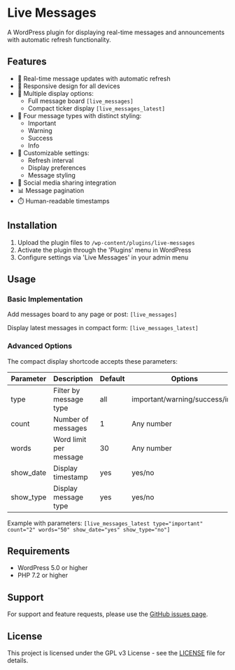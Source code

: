 # Live Messages

A WordPress plugin for displaying real-time messages and announcements with automatic refresh functionality.

## Features

- 🔄 Real-time message updates with automatic refresh
- 📱 Responsive design for all devices
- 🎯 Multiple display options:
  - Full message board `[live_messages]`
  - Compact ticker display `[live_messages_latest]`
- 🎨 Four message types with distinct styling:
  - Important
  - Warning
  - Success
  - Info
- 🔧 Customizable settings:
  - Refresh interval
  - Display preferences
  - Message styling
- 📱 Social media sharing integration
- 📊 Message pagination
- ⏱️ Human-readable timestamps

## Installation

1. Upload the plugin files to `/wp-content/plugins/live-messages`
2. Activate the plugin through the 'Plugins' menu in WordPress
3. Configure settings via 'Live Messages' in your admin menu

## Usage

### Basic Implementation

Add messages board to any page or post:
`[live_messages]`

Display latest messages in compact form:
`[live_messages_latest]`

### Advanced Options

The compact display shortcode accepts these parameters:

| Parameter  | Description                | Default | Options            |
|------------|----------------------------|---------|-------------------|
| type       | Filter by message type    | all     | important/warning/success/info |
| count      | Number of messages        | 1       | Any number        |
| words      | Word limit per message    | 30      | Any number        |
| show_date  | Display timestamp         | yes     | yes/no            |
| show_type  | Display message type      | yes     | yes/no            |

Example with parameters:
`[live_messages_latest type="important" count="2" words="50" show_date="yes" show_type="no"]`

## Requirements

- WordPress 5.0 or higher
- PHP 7.2 or higher

## Support

For support and feature requests, please use the [GitHub issues page](https://github.com/rajroshi/live-messages/issues).

## License

This project is licensed under the GPL v3 License - see the [LICENSE](LICENSE) file for details.
